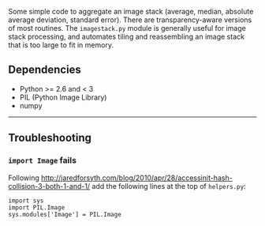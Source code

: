 Some simple code to aggregate an image stack (average, median, absolute average deviation, standard error).
There are transparency-aware versions of most routines.
The `imagestack.py` module is generally useful for image stack processing,
and automates tiling and reassembling an image stack that is too large to fit in memory.

## Dependencies

* Python >= 2.6 and < 3
* PIL (Python Image Library)
* numpy

---

## Troubleshooting

### `import Image` fails

Following http://jaredforsyth.com/blog/2010/apr/28/accessinit-hash-collision-3-both-1-and-1/
add the following lines at the top of `helpers.py`:

    import sys
    import PIL.Image
    sys.modules['Image'] = PIL.Image

